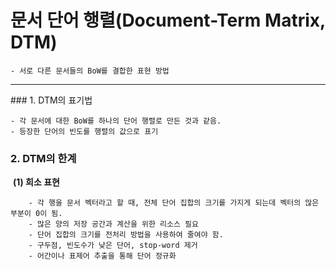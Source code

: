 # 문서 단어 행렬(Document-Term Matrix, DTM)

	- 서로 다른 문서들의 BoW를 결합한 표현 방법

<hr>
### 1. DTM의 표기법

	- 각 문서에 대한 BoW를 하나의 단어 행렬로 만든 것과 같음.
	- 등장한 단어의 빈도를 행렬의 값으로 표기

### 2. DTM의 한계

​	**(1) 희소 표현**

		- 각 행을 문서 벡터라고 할 때, 전체 단어 집합의 크기를 가지게 되는데 벡터의 많은 부분이 0이 됨.
		- 많은 양의 저장 공간과 계산을 위한 리소스 필요
		- 단어 집합의 크기를 전처리 방법을 사용하여 줄여야 함.
		- 구두점, 빈도수가 낮은 단어, stop-word 제거
		- 어간이나 표제어 추출을 통해 단어 정규화